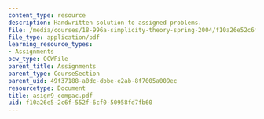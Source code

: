 ```yaml
---
content_type: resource
description: Handwritten solution to assigned problems.
file: /media/courses/18-996a-simplicity-theory-spring-2004/f10a26e52c6f552f6cf050958fd7fb60_asign9_compac.pdf
file_type: application/pdf
learning_resource_types:
- Assignments
ocw_type: OCWFile
parent_title: Assignments
parent_type: CourseSection
parent_uid: 49f37188-a0dc-dbbe-e2ab-8f7005a009ec
resourcetype: Document
title: asign9_compac.pdf
uid: f10a26e5-2c6f-552f-6cf0-50958fd7fb60
---
```

